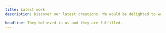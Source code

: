 ```yaml
---
title: Latest work
description: Discover our latest creations. We would be delighted to work with you.

headline: They believed in us and they are fulfilled.
---
```

